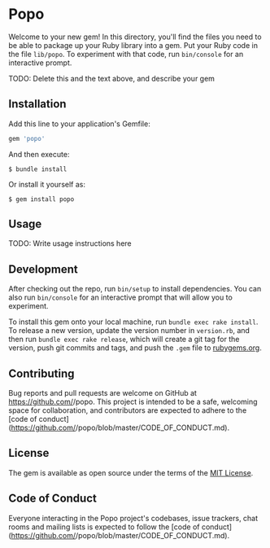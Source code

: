 # Popo

Welcome to your new gem! In this directory, you'll find the files you need to be able to package up your Ruby library into a gem. Put your Ruby code in the file `lib/popo`. To experiment with that code, run `bin/console` for an interactive prompt.

TODO: Delete this and the text above, and describe your gem

## Installation

Add this line to your application's Gemfile:

```ruby
gem 'popo'
```

And then execute:

    $ bundle install

Or install it yourself as:

    $ gem install popo

## Usage

TODO: Write usage instructions here

## Development

After checking out the repo, run `bin/setup` to install dependencies. You can also run `bin/console` for an interactive prompt that will allow you to experiment.

To install this gem onto your local machine, run `bundle exec rake install`. To release a new version, update the version number in `version.rb`, and then run `bundle exec rake release`, which will create a git tag for the version, push git commits and tags, and push the `.gem` file to [rubygems.org](https://rubygems.org).

## Contributing

Bug reports and pull requests are welcome on GitHub at https://github.com/<github username>/popo. This project is intended to be a safe, welcoming space for collaboration, and contributors are expected to adhere to the [code of conduct](https://github.com/<github username>/popo/blob/master/CODE_OF_CONDUCT.md).


## License

The gem is available as open source under the terms of the [MIT License](https://opensource.org/licenses/MIT).

## Code of Conduct

Everyone interacting in the Popo project's codebases, issue trackers, chat rooms and mailing lists is expected to follow the [code of conduct](https://github.com/<github username>/popo/blob/master/CODE_OF_CONDUCT.md).
